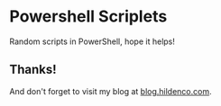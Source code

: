 # Powershell Scriplets
Random scripts in PowerShell, hope it helps!

## Thanks!
And don't forget to visit my blog at [blog.hildenco.com](https://blog.hildenco.com).
